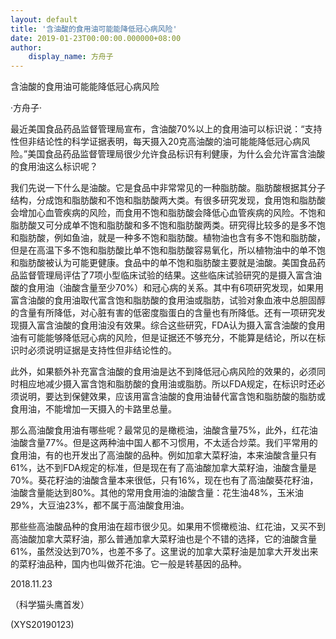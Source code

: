 ```yaml
---
layout: default
title: '含油酸的食用油可能能降低冠心病风险'
date: 2019-01-23T00:00:00.000000+08:00
author:
    display_name: 方舟子
---
```


含油酸的食用油可能能降低冠心病风险

·方舟子·

最近美国食品药品监督管理局宣布，含油酸70%以上的食用油可以标识说：“支持性但非结论性的科学证据表明，每天摄入20克高油酸的油可能能降低冠心病风险。”美国食品药品监督管理局很少允许食品标识有利健康，为什么会允许富含油酸的食用油这么标识呢？

我们先说一下什么是油酸。它是食品中非常常见的一种脂肪酸。脂肪酸根据其分子结构，分成饱和脂肪酸和不饱和脂肪酸两大类。有很多研究发现，食用饱和脂肪酸会增加心血管疾病的风险，而食用不饱和脂肪酸会降低心血管疾病的风险。不饱和脂肪酸又可分成单不饱和脂肪酸和多不饱和脂肪酸两类。研究得比较多的是多不饱和脂肪酸，例如鱼油，就是一种多不饱和脂肪酸。植物油也含有多不饱和脂肪酸，但是在高温下多不饱和脂肪酸比单不饱和脂肪酸容易氧化，所以植物油中的单不饱和脂肪酸被认为可能更健康。食品中的单不饱和脂肪酸主要就是油酸。美国食品药品监督管理局评估了7项小型临床试验的结果。这些临床试验研究的是摄入富含油酸的食用油（油酸含量至少70%）和冠心病的关系。其中有6项研究发现，如果用富含油酸的食用油取代富含饱和脂肪酸的食用油或脂肪，试验对象血液中总胆固醇的含量有所降低，对心脏有害的低密度脂蛋白的含量也有所降低。还有一项研究发现摄入富含油酸的食用油没有效果。综合这些研究，FDA认为摄入富含油酸的食用油有可能能够降低冠心病的风险，但是证据还不够充分，不能算是结论，所以在标识时必须说明证据是支持性但非结论性的。

此外，如果额外补充富含油酸的食用油是达不到降低冠心病风险的效果的，必须同时相应地减少摄入富含饱和脂肪酸的食用油或脂肪。所以FDA规定，在标识时还必须说明，要达到保健效果，应该用富含油酸的食用油替代富含饱和脂肪酸的脂肪或食用油，不能增加一天摄入的卡路里总量。

那么高油酸食用油有哪些呢？最常见的是橄榄油，油酸含量75%，此外，红花油油酸含量77%。但是这两种油中国人都不习惯用，不太适合炒菜。我们平常用的食用油，有的也开发出了高油酸的品种。例如加拿大菜籽油，本来油酸含量只有61%，达不到FDA规定的标准，但是现在有了高油酸加拿大菜籽油，油酸含量是70%。葵花籽油的油酸含量本来很低，只有16%，现在也有了高油酸葵花籽油，油酸含量能达到80%。其他的常用食用油的油酸含量：花生油48%，玉米油29%，大豆油23%，都不属于高油酸食用油。

那些些高油酸品种的食用油在超市很少见。如果用不惯橄榄油、红花油，又买不到高油酸加拿大菜籽油，那么普通加拿大菜籽油也是个不错的选择，它的油酸含量61%，虽然没达到70%，也差不多了。这里说的加拿大菜籽油是加拿大开发出来的菜籽油品种，国内也叫做芥花油。它一般是转基因的品种。

2018.11.23

（科学猫头鹰首发）

(XYS20190123)

